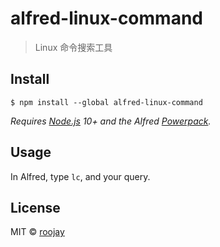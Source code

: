 # alfred-linux-command

> Linux 命令搜索工具

## Install

```
$ npm install --global alfred-linux-command
```

*Requires [Node.js](https://nodejs.org) 10+ and the Alfred [Powerpack](https://www.alfredapp.com/powerpack/).*

## Usage

In Alfred, type `lc`, and your query.

## License

MIT © [roojay](http://roojay.com)
